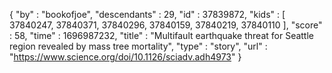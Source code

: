 {
  "by" : "bookofjoe",
  "descendants" : 29,
  "id" : 37839872,
  "kids" : [ 37840247, 37840371, 37840296, 37840159, 37840219, 37840110 ],
  "score" : 58,
  "time" : 1696987232,
  "title" : "Multifault earthquake threat for Seattle region revealed by mass tree mortality",
  "type" : "story",
  "url" : "https://www.science.org/doi/10.1126/sciadv.adh4973"
}
